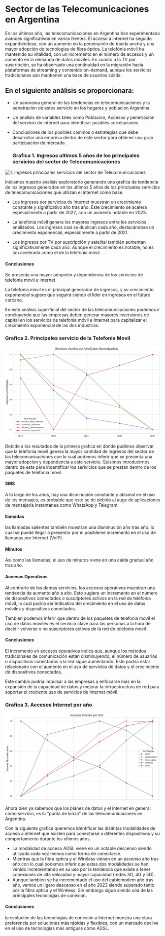 # Sector de las Telecomunicaciones en Argentina
En los últimos año, las telecomunicaciones en Argentina han experimentado avances significativos en varios frentes. El acceso a internet ha seguido expandiéndose, con un aumento en la penetración de banda ancha y una mayor adopción de tecnologías de fibra óptica. La telefónía móvil ha mantenido su vitalidad, con un incremento en el número de accesos y un aumento en la demanda de datos móviles. En cuanto a la TV por suscripción, se ha observado una continuidad en la migración hacia plataformas de streaming y contenido on-demand, aunque los servicios tradicionales aún mantienen una base de usuarios sólida. 

## En el siguiente análisis se proporcionara: 
- Un panorama general de las tendencias en telecomunicaciones y la penetracion de estos servicio en los hogares y poblacion Argentina.
- Un analisis de variables tales como Poblacion, Accesos y penetracion del servicio de internet para identificar posibles correlaciones
- Conclusiones de los posibles caminos o estrategias que debe desarrollar una empresa dentro de este sector para obtener una gran participacion de mercado.

  ### Grafica 1. Ingresos ultimos 5 años de los principales servicios del sector de Telecomunicaciones
![1. Ingresos principales servicios del sector de Telecomunicaciones ](https://github.com/DanielJ100/Telecomunicaciones/blob/master/Imagenes/Ingresos%20por%20a%C3%B1o%20servicios%20de%20internet.PNG)

Iniciamos nuestro analisis exploratorio generando una grafica de tendencia de los ingresos generados en los ultimos 5 años de los principales servicios de telecomunicaciones que utilizan el internet como base.

- Los ingresos por servicios de Internet muestran un crecimiento constante y significativo año tras año. Este crecimiento se acelera especialmente a partir de 2022, con un aumento notable en 2023.

- La telefonía móvil genera los mayores ingresos entre los servicios analizados. Los ingresos casi se duplican cada año, destacándose un crecimiento exponencial, especialmente a partir de 2021.

- Los ingresos por TV por suscripción y satelital también aumentan significativamente cada año. Aunque el crecimiento es notable, no es tan acelerado como el de la telefonía móvil.

#### Conclusiones
Se presenta una mayor adopción y dependencia de los servicios de telefonia movil e internet. 

La telefonía móvil es el principal generador de ingresos, y su crecimiento exponencial sugiere que seguirá siendo el líder en ingresos en el futuro cercano.

En este análisis superficial del sector de las telecomunicaciones podemos ir concluyendo que las empresas deben generar mayores inversiones de capital en los servicios de telefonía móvil e Internet para capitalizar el crecimiento exponencial de las dos industrias.
  ### Grafica 2. Principales servicio de la Telefonia Movil
  ![2.Principales servicios Telefonia Movil ](https://github.com/DanielJ100/Telecomunicaciones/blob/master/Imagenes/Servicios%20telefonia%20Movil.PNG)

Debido a los resutados de la primera grafica en donde pudimos observar que la telefonia movil genera la mayor cantidad de ingresos del sector de las telecomunicaciones con lo cual podemos inferir que se presenta una mayor adopcion y dependencia a este servicio. Quisimos introducirnos dentro de esta 
para indentificar los serivicios que se prestan dentro de los paquetes de telefonia movil.

#### SMS
A lo largo de los años, hay una disminución constante y abismal en el uso de los mensajes, es probable que esto se de debido al auge de aplicaciones de mensajería instantánea como WhatsApp y Telegram.

#### llamadas 
las llamadas salientes también muestran una disminución año tras año. lo cual se puede llegar a presentar por el posibleme incremento en el uso de llamadas por Internet (VoIP). 

#### Minutos 
 Asi como las llamadas, el uso de minutos viene en una caida gradual año tras año.

#### Accesos Operativos 

Al contrario de los demas servicios, los accesos operativos muestran una tendencia de aumento año a año. Esto sugiere un incremento en el número de dispositivos conectados o suscriptores activos en la red de telefonía móvil, lo cual podría ser indicativo del crecimiento en el uso de datos móviles y dispositivos conectados.

Tambien podemos inferir que dentro de los paquetes de telefonia movil el uso de datos moviles es el servicio clave para las personas a la hora de decidir volverse o no suscriptores activos de la red de telefonia movil

#### Conclusiones
El incremento en accesos operativos indica que, aunque los métodos tradicionales de comunicación están disminuyendo, el número de usuarios o dispositivos conectados a la red sigue aumentando. Esto podría estar relacionado con el aumento en el uso de servicios de datos y el crecimiento de dispositivos conectados.

 Este cambio podría impulsar a las empresas a enfocarse más en la expansión de la capacidad de datos y mejorar la infraestructura de red para soportar el creciente uso de servicios de Internet móvil.  

   ### Grafica 3. Accesos Internet por año
  ![2.Acceso internet por año ](https://github.com/DanielJ100/Telecomunicaciones/blob/master/Imagenes/Tipos%20de%20Acceso%20a%20internet.PNG)

Ahora bien ya sabemos que los planes de datos y el internet en general como servicio, es la "punta de lanza" de las telecomunicaciones en Argentina. 

Con la siguiente grafica queremos identificar las distintas modalidades de acceso a internet que existen para conectarse a diferentes dispositivos y su comportamiento durante los ultimos años. 

- La modalidad de acceso ADSL viene en un notable descenso siendo utilizada cada vez menos como forma de conectarse. 
- Mientras que la fibra optica y el Wireless vienen en un  ascenso año tras año con lo cual podemos inferir que estas dos modalidades se han venido incrementando en su uso por la tendencia que existe a tener conexiones de alta velocidad y mayor capacidad (redes 3G, 4G y 5G).
- Aunque tambien se ha incrementado el uso del cablemodem año tras año, vemos un ligero descenso en el año 2023 siendo superado tanto por la fibra optica y el Wireless. Sin embargo sigue siendo una de las principales tecnologias de conexión. 

#### Conclusiones 
 la evolución de las tecnologías de conexión a Internet muestra una clara preferencia por soluciones más rápidas y flexibles, con un marcado declive en el uso de tecnologías más antiguas como ADSL.

